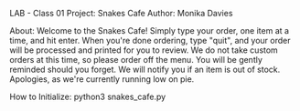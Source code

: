 LAB - Class 01
Project: Snakes Cafe
Author: Monika Davies

About:
Welcome to the Snakes Cafe! Simply type your order, one item at a time, and hit enter. When you're done ordering,
type "quit", and your order will be processed and printed for you to review. We do not take custom orders at this time,
so please order off the menu. You will be gently reminded should you forget. We will notify you if an item is out of 
stock. Apologies, as we're currently running low on pie.

How to Initialize:
python3 snakes_cafe.py